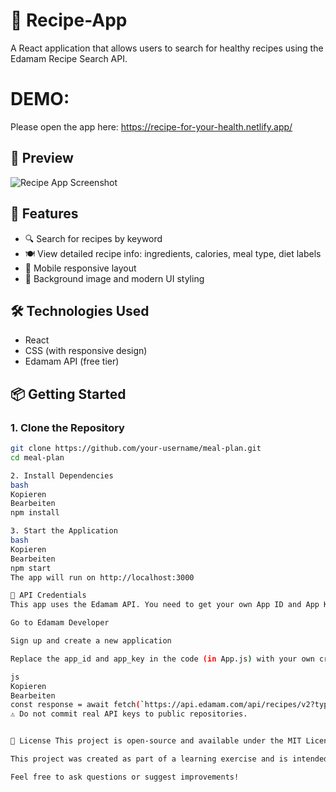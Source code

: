 # 🥗 Recipe-App

A React application that allows users to search for healthy recipes using the Edamam Recipe Search API.

# DEMO:

Please open the app here: https://recipe-for-your-health.netlify.app/

## 📸 Preview

![Recipe App Screenshot](sreenshot.png)

## 🚀 Features

- 🔍 Search for recipes by keyword
- 🍽 View detailed recipe info: ingredients, calories, meal type, diet labels
- 📱 Mobile responsive layout
- 🎨 Background image and modern UI styling

## 🛠 Technologies Used

- React
- CSS (with responsive design)
- Edamam API (free tier)

## 📦 Getting Started

### 1. Clone the Repository

```bash
git clone https://github.com/your-username/meal-plan.git
cd meal-plan

2. Install Dependencies
bash
Kopieren
Bearbeiten
npm install

3. Start the Application
bash
Kopieren
Bearbeiten
npm start
The app will run on http://localhost:3000

🔑 API Credentials
This app uses the Edamam API. You need to get your own App ID and App Key.

Go to Edamam Developer

Sign up and create a new application

Replace the app_id and app_key in the code (in App.js) with your own credentials:

js
Kopieren
Bearbeiten
const response = await fetch(`https://api.edamam.com/api/recipes/v2?type=public&q=${wordSubmitted}&app_id=YOUR_APP_ID&app_key=YOUR_APP_KEY`);
⚠️ Do not commit real API keys to public repositories.


📌 License This project is open-source and available under the MIT License.

This project was created as part of a learning exercise and is intended for educational use only.

Feel free to ask questions or suggest improvements!


